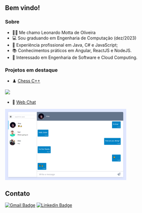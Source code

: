 ## Bem vindo!
<!--
# Olá! Seja bem vindo! 👋  
-->
<!--
[<img align="right"  alt="banner" src="https://raw.githubusercontent.com/leo-motta/leo-motta/master/profile.png" width="200">](https://raw.githubusercontent.com/leo-motta/leo-motta/master/profile.png)
-->
### Sobre
- 🙋‍♂️ Me chamo Leonardo Motta de Oliveira
- 💻 Sou graduando em Engenharia de Computação (dez/2023)
- 💼 Experiência profissional em Java, C# e JavaScript;
- 📚  Conhecimentos práticos em Angular, ReactJS e NodeJS.
- 🚀 Interessado em Engenharia de Software e Cloud Computing.

<!--
## Tecnologias

[![My Skills](https://skillicons.dev/icons?i=cs,dotnet,js,ts,react,nodejs,angular,java,spring,tailwind,sass&theme=light)](https://skillicons.dev)
-->
### Projetos em destaque


-  ♟️ [Chess C++](https://github.com/leo-motta/chess-sdl2 "Chess C++")
<!--
Desenvolvi do zero um jogo de xadrez em C++ usando a biblioteca gráfica SDL2
-->
[<img src="https://i3.ytimg.com/vi/t80xjY6SwNA/maxresdefault.jpg" width="400">](https://github.com/leo-motta/chess-sdl2)

- 💬 [Web Chat](https://github.com/leo-motta/webchat "Web Chat")

<!--
Chat criado do zero usando a stack MERN

Recursos:
- Separação entre servidores Front-end e Back-end
- Criação de UI com ReactJS e TailwindCSS
- Gerenciamento global de estados com Redux Toolkit
- Lógica de Negócio com NodeJS
- Proteção de rotas com JSON Web Tokens
- Criptografia de senhas usando BCrypt
- Densenvolvimento de REST APIs para Usuários e Chats
- Persistência de dados com MongoDB
-->
[<img src="https://github.com/leo-motta/webchat/blob/master/screenshots/screenshot_03.png" width="400">](https://github.com/leo-motta/webchat)

## Contato

[![Gmail Badge](https://img.shields.io/badge/-Gmail-5DADE2?style=flat-square&logo=Gmail&logoColor=white&link=mailto:leonardomotta@ucl.br)](mailto:leonardomotta@ucl.br)
[![Linkedin Badge](https://img.shields.io/badge/-LinkedIn-5DADE2?style=flat-square&logo=Linkedin&logoColor=white&link=https://www.linkedin.com/in/leonardomottadev)](https://www.linkedin.com/in/leonardomottadev/)
